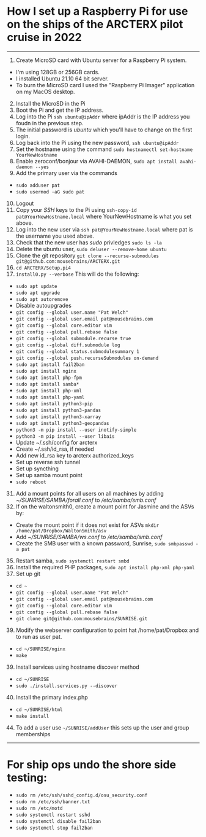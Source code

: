 # How I set up a Raspberry Pi for use on the ships of the ARCTERX pilot cruise in 2022
---
1. Create MicroSD card with Ubuntu server for a Raspberry Pi system. 
  - I'm using 128GB or 256GB cards.
  - I installed Ubuntu 21.10 64 bit server. 
  - To burn the MicroSD card I used the "Raspberry Pi Imager" application on my MacOS desktop.
2. Install the MicroSD in the Pi
3. Boot the Pi and get the IP address.
4. Log into the Pi `ssh ubuntu@ipAddr` where ipAddr is the IP address you foudn in the previous step.
5. The initial password is *ubuntu* which you'll have to change on the first login.
6. Log back into the Pi using the new password, `ssh ubuntu@ipAddr`
7. Set the hostname using the command `sudo hostnamectl set-hostname YourNewHostname`
8. Enable zeroconf/bonjour via AVAHI-DAEMON, `sudo apt install avahi-daemon --yes`
9. Add the primary user via the commands
  - `sudo adduser pat`
  - `sudo usermod -aG sudo pat`
10. Logout
11. Copy your *SSH* keys to the Pi using `ssh-copy-id pat@YourNewHostname.local` where YourNewHostname is what you set above.
12. Log into the new user via `ssh pat@YourNewHostname.local` where pat is the username you used above.
13. Check that the new user has *sudo* privledges `sudo ls -la`
14. Delete the ubuntu user, `sudo deluser --remove-home ubuntu`
15. Clone the git repository `git clone --recurse-submodules git@github.com:mousebrains/ARCTERX.git`
16. `cd ARCTERX/Setup.pi4`
17. `install0.py --verbose` This will do the following:
  - `sudo apt update`
  - `sudo apt upgrade`
  - `sudo apt autoremove`
  - Disable autoupgrades
  - `git config --global user.name "Pat Welch"`
  - `git config --global user.email pat@mousebrains.com`
  - `git config --global core.editor vim`
  - `git config --global pull.rebase false`
  - `git config --global submodule.recurse true`
  - `git config --global diff.submodule log`
  - `git config --global status.submodulesummary 1`
  - `git config --global push.recurseSubmodules on-demand`
  - `sudo apt install fail2ban`
  - `sudo apt install nginx`
  - `sudo apt install php-fpm`
  - `sudo apt install samba*`
  - `sudo apt install php-xml`
  - `sudo apt install php-yaml`
  - `sudo apt install python3-pip`
  - `sudo apt install python3-pandas`
  - `sudo apt install python3-xarray`
  - `sudo apt install python3-geopandas`
  - `python3 -m pip install --user inotify-simple`
  - `python3 -m pip install --user libais`
  - Update ~/.ssh/config for arcterx
  - Create ~/.ssh/id_rsa, if needed
  - Add new id_rsa key to arcterx authorized_keys
  - Set up reverse ssh tunnel
  - Set up syncthing
  - Set up samba mount point
  - `sudo reboot`

31. Add a mount points for all users on all machines by adding *~/SUNRISE/SAMBA/forall.conf* to */etc/samba/smb.conf*
32. If on the waltonsmith0, create a mount point for Jasmine and the ASVs by:
  - Create the mount point if it does not exist for ASVs `mkdir /home/pat/Dropbox/WaltonSmith/asv`
  - Add *~/SUNRISE/SAMBA/ws.conf* to */etc/samba/smb.conf*
  - Create the SMB user with a known password, Sunrise, `sudo smbpasswd -a pat`
35. Restart samba, `sudo systemctl restart smbd`
36. Install the required PHP packages, `sudo apt install php-xml php-yaml`
38. Set up git
  - `cd ~`
  - `git config --global user.name "Pat Welch"`
  - `git config --global user.email pat@mousebrains.com`
  - `git config --global core.editor vim`
  - `git config --global pull.rebase false`
  - `git clone git@github.com:mousebrains/SUNRISE.git`
39. Modify the webserver configuration to point hat /home/pat/Dropbox and to run as user pat.
 - `cd ~/SUNRISE/nginx`
 - `make`
39. Install services using hostname discover method
  - `cd ~/SUNRISE`
  - `sudo ./install.services.py --discover`
40. Install the primary index.php
  - `cd ~/SUNRISE/html`
  - `make install`
44. To add a user use `~/SUNRISE/addUser` this sets up the user and group memberships
---
# For ship ops undo the shore side testing:
- `sudo rm /etc/ssh/sshd_config.d/osu_security.conf`
- `sudo rm /etc/ssh/banner.txt`
- `sudo rm /etc/motd`
- `sudo systemctl restart sshd`
- `sudo systemctl disable fail2ban`
- `sudo systemctl stop fail2ban`
